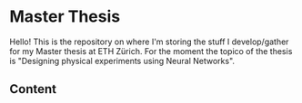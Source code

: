 # Master Thesis

Hello! This is the repository on where I'm storing the stuff I develop/gather for my Master thesis at ETH Zürich. For the moment the topico of the thesis is "Designing physical experiments using Neural Networks". 

## Content


